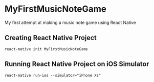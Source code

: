 # MyFirstMusicNoteGame
My first attempt at making a music note game using React Native
## Creating React Native Project
```react-native init MyFirstMusicNoteGame```
## Running React Native Project on iOS Simulator
```react-native run-ios --simulator="iPhone Xs"```
